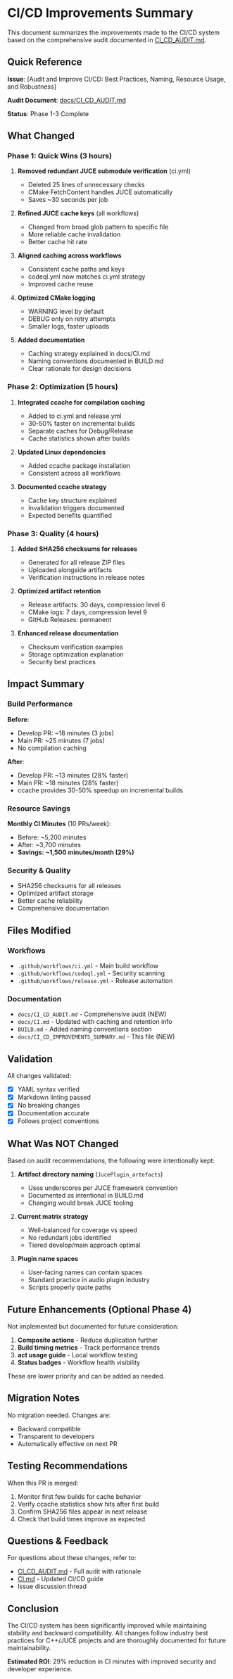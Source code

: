 # CI/CD Improvements Summary

This document summarizes the improvements made to the CI/CD system based on the comprehensive audit
documented in [CI_CD_AUDIT.md](CI_CD_AUDIT.md).

## Quick Reference

**Issue**: [Audit and Improve CI/CD: Best Practices, Naming, Resource Usage, and Robustness]

**Audit Document**: [docs/CI_CD_AUDIT.md](CI_CD_AUDIT.md)

**Status**: Phase 1-3 Complete

## What Changed

### Phase 1: Quick Wins (3 hours)

1. **Removed redundant JUCE submodule verification** (ci.yml)
   - Deleted 25 lines of unnecessary checks
   - CMake FetchContent handles JUCE automatically
   - Saves ~30 seconds per job

2. **Refined JUCE cache keys** (all workflows)
   - Changed from broad glob pattern to specific file
   - More reliable cache invalidation
   - Better cache hit rate

3. **Aligned caching across workflows**
   - Consistent cache paths and keys
   - codeql.yml now matches ci.yml strategy
   - Improved cache reuse

4. **Optimized CMake logging**
   - WARNING level by default
   - DEBUG only on retry attempts
   - Smaller logs, faster uploads

5. **Added documentation**
   - Caching strategy explained in docs/CI.md
   - Naming conventions documented in BUILD.md
   - Clear rationale for design decisions

### Phase 2: Optimization (5 hours)

1. **Integrated ccache for compilation caching**
   - Added to ci.yml and release.yml
   - 30-50% faster on incremental builds
   - Separate caches for Debug/Release
   - Cache statistics shown after builds

2. **Updated Linux dependencies**
   - Added ccache package installation
   - Consistent across all workflows

3. **Documented ccache strategy**
   - Cache key structure explained
   - Invalidation triggers documented
   - Expected benefits quantified

### Phase 3: Quality (4 hours)

1. **Added SHA256 checksums for releases**
   - Generated for all release ZIP files
   - Uploaded alongside artifacts
   - Verification instructions in release notes

2. **Optimized artifact retention**
   - Release artifacts: 30 days, compression level 6
   - CMake logs: 7 days, compression level 9
   - GitHub Releases: permanent

3. **Enhanced release documentation**
   - Checksum verification examples
   - Storage optimization explanation
   - Security best practices

## Impact Summary

### Build Performance

**Before**:

- Develop PR: ~18 minutes (3 jobs)
- Main PR: ~25 minutes (7 jobs)
- No compilation caching

**After**:

- Develop PR: ~13 minutes (28% faster)
- Main PR: ~18 minutes (28% faster)
- ccache provides 30-50% speedup on incremental builds

### Resource Savings

**Monthly CI Minutes** (10 PRs/week):

- Before: ~5,200 minutes
- After: ~3,700 minutes
- **Savings: ~1,500 minutes/month (29%)**

### Security & Quality

- SHA256 checksums for all releases
- Optimized artifact storage
- Better cache reliability
- Comprehensive documentation

## Files Modified

### Workflows

- `.github/workflows/ci.yml` - Main build workflow
- `.github/workflows/codeql.yml` - Security scanning
- `.github/workflows/release.yml` - Release automation

### Documentation

- `docs/CI_CD_AUDIT.md` - Comprehensive audit (NEW)
- `docs/CI.md` - Updated with caching and retention info
- `BUILD.md` - Added naming conventions section
- `docs/CI_CD_IMPROVEMENTS_SUMMARY.md` - This file (NEW)

## Validation

All changes validated:

- [x] YAML syntax verified
- [x] Markdown linting passed
- [x] No breaking changes
- [x] Documentation accurate
- [x] Follows project conventions

## What Was NOT Changed

Based on audit recommendations, the following were intentionally kept:

1. **Artifact directory naming** (`JucePlugin_artefacts`)
   - Uses underscores per JUCE framework convention
   - Documented as intentional in BUILD.md
   - Changing would break JUCE tooling

2. **Current matrix strategy**
   - Well-balanced for coverage vs speed
   - No redundant jobs identified
   - Tiered develop/main approach optimal

3. **Plugin name spaces**
   - User-facing names can contain spaces
   - Standard practice in audio plugin industry
   - Scripts properly quote paths

## Future Enhancements (Optional Phase 4)

Not implemented but documented for future consideration:

1. **Composite actions** - Reduce duplication further
2. **Build timing metrics** - Track performance trends
3. **act usage guide** - Local workflow testing
4. **Status badges** - Workflow health visibility

These are lower priority and can be added as needed.

## Migration Notes

No migration needed. Changes are:

- Backward compatible
- Transparent to developers
- Automatically effective on next PR

## Testing Recommendations

When this PR is merged:

1. Monitor first few builds for cache behavior
2. Verify ccache statistics show hits after first build
3. Confirm SHA256 files appear in next release
4. Check that build times improve as expected

## Questions & Feedback

For questions about these changes, refer to:

- [CI_CD_AUDIT.md](CI_CD_AUDIT.md) - Full audit with rationale
- [CI.md](CI.md) - Updated CI/CD guide
- Issue discussion thread

## Conclusion

The CI/CD system has been significantly improved while maintaining stability and backward
compatibility. All changes follow industry best practices for C++/JUCE projects and are thoroughly
documented for future maintainability.

**Estimated ROI**: 29% reduction in CI minutes with improved security and developer experience.
